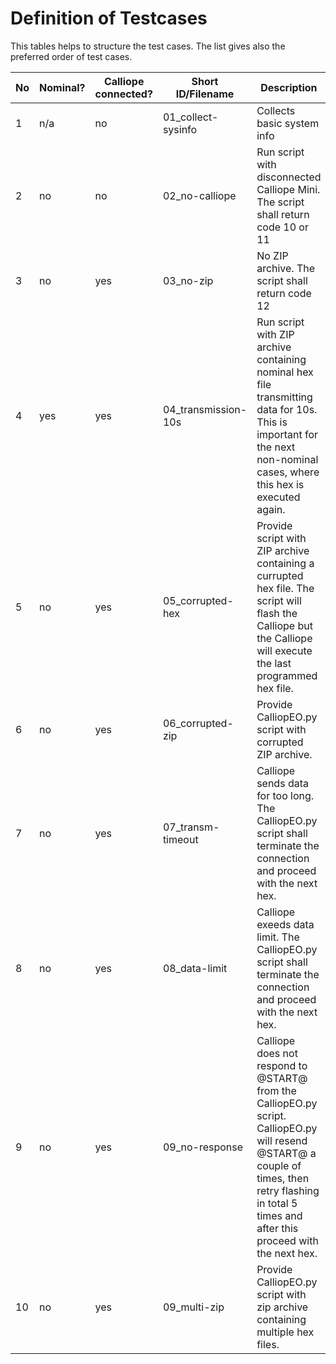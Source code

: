 # Definition of Testcases

This tables helps to structure the test cases. The list gives also the preferred order of test cases.

No | Nominal? | Calliope connected? | Short ID/Filename | Description | Necessary ZIP files | TC implemented?
---|----------|---------------------|-------------------|-------------|---------------------|----------------
1 | n/a | no | 01_collect-sysinfo | Collects basic system info | none needed | yes
2 | no | no | 02_no-calliope | Run script with disconnected Calliope Mini. The script shall return code 10 or 11 | none needed | yes
3 | no | yes | 03_no-zip | No ZIP archive. The script shall return code 12 | none needed | yes
4 | yes | yes | 04_transmission-10s | Run script with ZIP archive containing nominal hex file transmitting data for 10s. This is important for the next non-nominal cases, where this hex is executed again. | 30sec-counter.zip | yes
5 | no | yes | 05_corrupted-hex | Provide script with ZIP archive containing a currupted hex file. The script will flash the Calliope but the Calliope will execute the last programmed hex file. | 30sec-counter.zip, its.garbage.zip | yes
6 | no | yes | 06_corrupted-zip | Provide CalliopEO.py script with corrupted ZIP archive. | not.a.zip | no
7 | no | yes | 07_transm-timeout | Calliope sends data for too long. The CalliopEO.py script shall terminate the connection and proceed with the next hex. | 900sec-counter.zip, 30sec-counter.zip | no
8 | no | yes | 08_data-limit | Calliope exeeds data limit. The CalliopEO.py script shall terminate the connection and proceed with the next hex. | burst.zip, 30sec-counter.zip | no
9 | no | yes | 09_no-response | Calliope does not respond to @START@ from the CalliopEO.py script. CalliopEO.py will resend @START@ a couple of times, then retry flashing in total 5 times and after this proceed with the next hex. | no-response.zip, 30sec-counter.zip | no
10 | no | yes | 09_multi-zip | Provide CalliopEO.py script with zip archive containing multiple hex files. | 30sec-counter.zip (multiple times) | no
